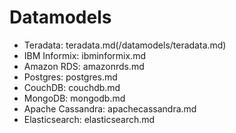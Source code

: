 # Datamodels

* Teradata: teradata.md(/datamodels/teradata.md)
* IBM Informix: ibminformix.md
* Amazon RDS: amazonrds.md
* Postgres: postgres.md
* CouchDB: couchdb.md
* MongoDB: mongodb.md
* Apache Cassandra: apachecassandra.md
* Elasticsearch: elasticsearch.md
